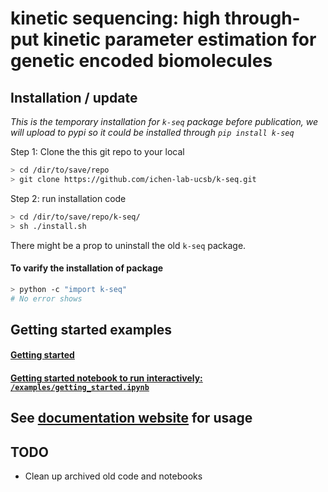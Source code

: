kinetic sequencing: high through-put kinetic parameter estimation for genetic encoded biomolecules 
==============================


## Installation / update 

*This is the temporary installation for `k-seq` package before publication, we will upload to pypi so it could be installed through `pip install k-seq`* 

Step 1: Clone the this git repo to your local

```bash
> cd /dir/to/save/repo
> git clone https://github.com/ichen-lab-ucsb/k-seq.git

```

Step 2: run installation code

```bash
> cd /dir/to/save/repo/k-seq/
> sh ./install.sh
```

There might be a prop to uninstall the old `k-seq` package.


#### To varify the installation of package
```bash
> python -c "import k-seq"
# No error shows
```

## Getting started examples

#### [Getting started](https://github.com/ynshen/k-seq/tree/master/examples/)

#### [Getting started notebook to run interactively: `/examples/getting_started.ipynb`](https://github.com/ynshen/k-seq/blob/master/examples/getting_started.ipynb)

## See [documentation website](https://ynshen.github.io/k-seq/) for usage

## TODO
- Clean up archived old code and notebooks

